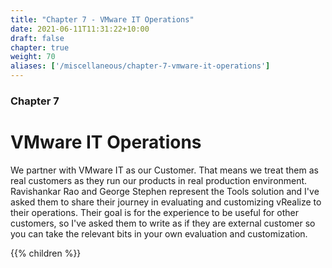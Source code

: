```yaml
---
title: "Chapter 7 - VMware IT Operations"
date: 2021-06-11T11:31:22+10:00
draft: false
chapter: true
weight: 70
aliases: ['/miscellaneous/chapter-7-vmware-it-operations']
---
```


### Chapter 7

# VMware IT Operations

We partner with VMware IT as our Customer. That means we treat them as real customers as they run our products in real production environment. Ravishankar Rao and George Stephen represent the Tools solution and I've asked them to share their journey in evaluating and customizing vRealize to their operations. Their goal is for the experience to be useful for other customers, so I've asked them to write as if they are external customer so you can take the relevant bits in your own evaluation and customization.

{{% children %}}

